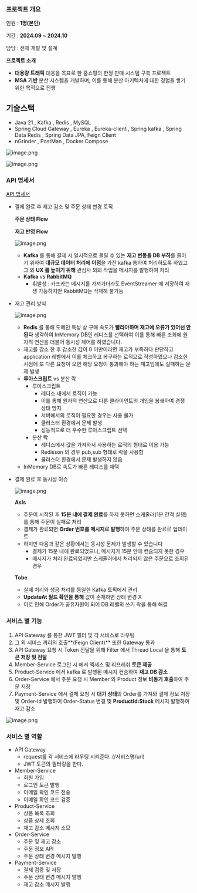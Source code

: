 ### 프로젝트 개요

인원 : **1명(본인)**

기간 : **2024.09 ~ 2024.10**

담당 : 전체 개발 및 설계

**프로젝트 소개**

- **대용량 트래픽** 대응을 목표로 한 홈쇼핑의 한정 판매 시스템 구축 프로젝트
- **MSA 기반** 분산 시스템을 개발하며, 이를 통해 분산 아키텍처에 대한 경험을 쌓기 위한 목적으로 진행

## 기술스택

- Java 21 , Kafka , Redis , MySQL
- Spring Cloud Gateway , Eureka , Eureka-client , Spring kafka , Spring Data Redis , Spring Data JPA, Feign Client
- nGrinder , PostMan , Docker Compose

![image.png]([https://prod-files-secure.s3.us-west-2.amazonaws.com/04134d59-90bb-48a2-b600-8335846e6312/be53300a-75a6-484e-9a07-01861f961c7b/image.png](https://file.notion.so/f/f/04134d59-90bb-48a2-b600-8335846e6312/be53300a-75a6-484e-9a07-01861f961c7b/image.png?table=block&id=1439a382-c1a2-80cc-a0fe-fd0f9d8a7b69&spaceId=04134d59-90bb-48a2-b600-8335846e6312&expirationTimestamp=1733140800000&signature=FFYb5rmcTausKNs_7PNKae68CW_T0NUbq7-5PTemQKM&downloadName=image.png))

![image.png](https://prod-files-secure.s3.us-west-2.amazonaws.com/04134d59-90bb-48a2-b600-8335846e6312/83975f94-7cd1-46de-92f6-55995783f6d5/image.png)

### API 명세서

[API 명세서](https://www.notion.so/13f9a382c1a2804896bbd94871f287d3?pvs=21)

- 결제 완료 후 재고 감소 및 주문 상태 변경 로직
    
    **주문 상태 Flow**
    
    **재고 반영 Flow**
    
    ![image.png](https://prod-files-secure.s3.us-west-2.amazonaws.com/04134d59-90bb-48a2-b600-8335846e6312/25602d61-fe41-4900-b55e-15b98681b35b/image.png)
    
    - **Kafka** 를 통해 결제 시 일시적으로 몰릴 수 있는 **재고 변동을 DB 부하**를 줄이기 위하여 **대규모 데이터 처리에 이점**을 가진 kafka 통하여 처리하도록 하였고 그 외 **UX 를 높이기 위해** 관심사 외의 작업을 메시지를 발행하여 처리
    - **Kafka** vs **RabbitMQ**
        - 휘발성 : 카프카는 메시지를 가져가더라도 EventStreamer 에 저장하여 재생 가능하지만 RabbitMQ는 삭제해 불가능
    
- 재고 관리 방식
    
    ![image.png](https://prod-files-secure.s3.us-west-2.amazonaws.com/04134d59-90bb-48a2-b600-8335846e6312/fd9b22e0-7753-4c18-9a11-23cd45b574b1/image.png)
    
    - **Redis** 를 통해 도메인 특성 상 구매 속도가 **빨라야하며 재고에 오류가 있어선 안된다** 생각하여 InMemory DB인 레디스를 선택하여 이를 통해 빠른 조회에 원자적 연산을 더불어 동시성 제어를 하였습니다.
    - 재고를 감소 한 후 감소한 값이 0 미만이라면 재고가 부족하다 판단하고 application 레벨에서 이를 체크하고 복구하는 로직으로 작성하였으나 감소한 시점에 또 다른 요청이 오면 해당 요청이 통과해야 하는 재고임에도 실패하는 문제 발생
    - **루아스크립트** vs 분산 락
        - 루아스크립트
            - 레디스 내에서 로직이 가능
            - 이를 통해 원자적 연산으로 다른 클라이언트의 개입을 봉쇄하여 경쟁 상태 방지
            - 서버에서의 로직이 필요한 경우는 사용 불가
            - 클러스터 환경에서 문제 발생
            - 성능적으로 더 우수한 루아스크립트 선택
        - 분산 락
            - 레디스에서 값을 가져와서 사용하는 로직의 형태로 이용 가능
            - Redisson 의 경우 pub,sub 형태로 락을 사용함
            - 클러스터 환경에서 문제 발생하지 않음
    - InMemory DB로 속도가 빠른 레디스를 채택
- 결제 완료 후 동시성 이슈
    
    ![image.png](https://prod-files-secure.s3.us-west-2.amazonaws.com/04134d59-90bb-48a2-b600-8335846e6312/192fac3b-b6e5-4dac-96fb-18e9fd5394ed/image.png)
    
    **AsIs**
    
    - 주문이 시작된 후 **15분 내에 결제 완료**를 하지 못하면 스케줄러(1분 간격 실행)를 통해 주문이 실패로 처리
    - 결제가 완료되면 **Order 번호를 메시지로 발행**하여 주문 상태를 완료로 업데이트
    - 하지만 다음과 같은 상황에서는 동시성 문제가 발생할 수 있습니다
        - 결제가 15분 내에 완료되었으나, 메시지가 15분 안에 컨슘되지 못한 경우
        - 메시지가 처리 완료되었지만 스케줄러에서 처리되지 않은 주문으로 조회된 경우
    
    **Tobe**
    
    - 실패 처리와 성공 처리를 동일한 Kafka 토픽에서 관리
    - **UpdateAt 필드 확인을 통해** 값이 존재하면 상태 변경 X
    - 이로 인해 Order가 공유자원이 되어 DB 레벨의 쓰기 락을 통해 해결

### 서비스 별 기능

1. API Gateway 를 통한 JWT 필터 및 각 서비스로 라우팅
2. 그 외 서비스 끼리의 호출**(Feign Client)** 또한 Gateway 통과
3. API Gateway 요청 시 Token 전달을 위해 Filter 에서 Thread Local 을 통해 **토큰 저장 및 전달**
4. Member-Service 로그인 시 에서 엑세스 및 리프레쉬 **토큰 제공**
5. Product-Service 에서 kafka 로 발행된 메시지 컨슘하여 **재고 DB 감소**
6. Order-Service 에서 주문 요청 시 Member 와 Product 정보 **비동기 호출**하여 주문 저장
7. Payment-Service 에서 결제 요청 시 **대기 상태**의 Order를 가져와 결제 정보 저장 및 Order-Id 발행하여 Order-Status 변경 및 **ProductId:Stock** 메시지 발행하여 재고 감소

![image.png](https://prod-files-secure.s3.us-west-2.amazonaws.com/04134d59-90bb-48a2-b600-8335846e6312/a860e0e5-52d6-4907-8b28-64e669f70b9e/image.png)

### 서비스 별 역할

- API Gateway
    - request를 각 서비스에 라우팅 시켜준다. (/서비스명/url)
    - JWT 토큰의 필터링을 한다.
- Member-Service
    - 회원 가입
    - 로그인 토큰 발행
    - 이메일 확인 코드 전송
    - 이메일 확인 코드 검증
- Product-Service
    - 상품 목록 조회
    - 상품 상세 조회
    - 재고 감소 메시지 소모
- Order-Service
    - 주문 및 재고 감소
    - 주문 정보 API
    - 주문 상태 변경 메시지 발행
- Payment-Service
    - 결제 검증 및 저장
    - 주문 상태 변경 메시지 발행
    - 재고 감소 메시지 발행
